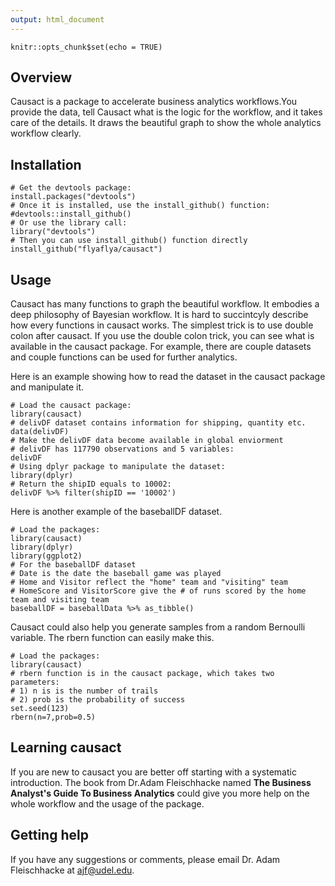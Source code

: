 ```yaml
---
output: html_document
---
```


```{r setup, include=FALSE}
knitr::opts_chunk$set(echo = TRUE)
```

## Overview
Causact is a package to accelerate business analytics workflows.You provide the data, tell Causact what is the logic for the workflow, and it takes care of the details. It draws the beautiful graph to show the whole analytics workflow clearly.

## Installation

```{r, eval = FALSE}
# Get the devtools package:
install.packages("devtools")
# Once it is installed, use the install_github() function:
#devtools::install_github()
# Or use the library call:
library("devtools")
# Then you can use install_github() function directly
install_github("flyaflya/causact")
```

## Usage

Causact has many functions to graph the beautiful workflow. It embodies a deep philosophy of Bayesian workflow. It is hard to succintcyly describe how every functions in causact works. The simplest trick is to use double colon after causact. If you use the double colon trick, you can see what is available in the causact package. For example, there are couple datasets and couple functions can be used for further analytics.

Here is an example showing how to read the dataset in the causact package and manipulate it.

```{r example}
# Load the causact package:
library(causact)
# delivDF dataset contains information for shipping, quantity etc.
data(delivDF)
# Make the delivDF data become available in global enviorment
# delivDF has 117790 observations and 5 variables:
delivDF
# Using dplyr package to manipulate the dataset:
library(dplyr)
# Return the shipID equals to 10002:
delivDF %>% filter(shipID == '10002')
```
Here is another example of the baseballDF dataset.
```{r example}
# Load the packages:
library(causact)
library(dplyr)
library(ggplot2)
# For the baseballDF dataset
# Date is the date the baseball game was played
# Home and Visitor reflect the "home" team and "visiting" team
# HomeScore and VisitorScore give the # of runs scored by the home team and visiting team
baseballDF = baseballData %>% as_tibble()
```

Causact could also help you generate samples from a random Bernoulli variable. The rbern function can easily make this.

```{r example}
# Load the packages:
library(causact)
# rbern function is in the causact package, which takes two parameters:
# 1) n is is the number of trails
# 2) prob is the probability of success
set.seed(123)
rbern(n=7,prob=0.5)
```

## Learning causact

If you are new to causact you are better off starting with a systematic introduction. The book from Dr.Adam Fleischhacke named __The Business Analyst's Guide To Business Analytics__ could give you more help on the whole workflow and the usage of the package.


## Getting help

If you have any suggestions or comments, please email Dr. Adam Fleischhacke at ajf@udel.edu.
